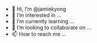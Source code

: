 - 👋 Hi, I’m @jamiekyong
- 👀 I’m interested in ...
- 🌱 I’m currently learning ...
- 💞️ I’m looking to collaborate on ...
- 📫 How to reach me ...

<!---
jamiekyong/jamiekyong is a ✨ special ✨ repository because its `README.md` (this file) appears on your GitHub profile.
You can click the Preview link to take a look at your changes.
--->
